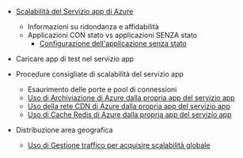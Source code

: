 * [Scalabilità del Servizio app di Azure](../app-service/app-service-scale.md)
	* Informazioni su ridondanza e affidabilità
	* Applicazioni CON stato vs applicazioni SENZA stato
		* [Configurazione dell'applicazione senza stato](/blog/disabling-arrs-instance-affinity-in-windows-azure-web-sites/)

* Caricare app di test nel servizio app

* Procedure consigliate di scalabilità del servizio app
	* Esaurimento delle porte e pool di connessioni
	* [Uso di Archiviazione di Azure dalla propria app del servizio app](../storage/storage-dotnet-how-to-use-blobs.md)
	* [Uso della rete CDN di Azure dalla propria app del servizio app](../cdn/cdn-overview.md)
	* [Uso di Cache Redis di Azure dalla propria app del servizio app](../redis-cache/cache-dotnet-how-to-use-azure-redis-cache.md)
		
* Distribuzione area geografica
	* [Uso di Gestione traffico per acquisire scalabilità globale](../traffic-manager/traffic-manager-overview.md)

<!---HONumber=AcomDC_0121_2016-->